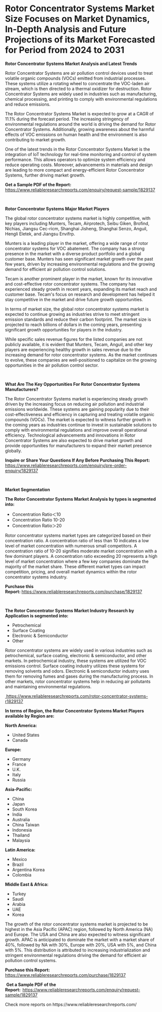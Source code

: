 <p><h1>Rotor Concentrator Systems Market Size Focuses on Market Dynamics, In-Depth Analysis and Future Projections of its Market Forecasted for Period from 2024 to 2031</h1></p><p><strong>Rotor Concentrator Systems Market Analysis and Latest Trends</strong></p>
<p><p>Rotor Concentrator Systems are air pollution control devices used to treat volatile organic compounds (VOCs) emitted from industrial processes. These systems utilize a rotating wheel to concentrate the VOC-laden air stream, which is then directed to a thermal oxidizer for destruction. Rotor Concentrator Systems are widely used in industries such as manufacturing, chemical processing, and printing to comply with environmental regulations and reduce emissions.</p><p>The Rotor Concentrator Systems Market is expected to grow at a CAGR of 11.1% during the forecast period. The increasing stringency of environmental regulations around the world is driving the demand for Rotor Concentrator Systems. Additionally, growing awareness about the harmful effects of VOC emissions on human health and the environment is also contributing to market growth.</p><p>One of the latest trends in the Rotor Concentrator Systems Market is the integration of IoT technology for real-time monitoring and control of system performance. This allows operators to optimize system efficiency and reduce operating costs. Moreover, advancements in materials and design are leading to more compact and energy-efficient Rotor Concentrator Systems, further driving market growth.</p></p>
<p><strong>Get a Sample PDF of the Report:&nbsp;</strong> <a href="https://www.reliableresearchreports.com/enquiry/request-sample/1829137">https://www.reliableresearchreports.com/enquiry/request-sample/1829137</a></p>
<p>&nbsp;</p>
<p><strong>Rotor Concentrator Systems Major Market Players</strong></p>
<p><p>The global rotor concentrator systems market is highly competitive, with key players including Munters, Tecam, Airprotech, Seibu Giken, Brofind, Nichias, Jiangsu Cec-ricm, Shanghai Jisheng, Shanghai Senzo, Anguil, Hengli Eletek, and Jiangsu Envifrp.</p><p>Munters is a leading player in the market, offering a wide range of rotor concentrator systems for VOC abatement. The company has a strong presence in the market with a diverse product portfolio and a global customer base. Munters has seen significant market growth over the past few years, driven by increasing environmental regulations and the growing demand for efficient air pollution control solutions.</p><p>Tecam is another prominent player in the market, known for its innovative and cost-effective rotor concentrator systems. The company has experienced steady growth in recent years, expanding its market reach and customer base. Tecam's focus on research and development has helped it stay competitive in the market and drive future growth opportunities.</p><p>In terms of market size, the global rotor concentrator systems market is expected to continue growing as industries strive to meet stringent emission standards and reduce their carbon footprint. The market size is projected to reach billions of dollars in the coming years, presenting significant growth opportunities for players in the industry.</p><p>While specific sales revenue figures for the listed companies are not publicly available, it is evident that Munters, Tecam, Anguil, and other key players are experiencing healthy growth in sales revenue due to the increasing demand for rotor concentrator systems. As the market continues to evolve, these companies are well-positioned to capitalize on the growing opportunities in the air pollution control sector.</p></p>
<p>&nbsp;</p>
<p><strong>What Are The Key Opportunities For Rotor Concentrator Systems Manufacturers?</strong></p>
<p><p>The Rotor Concentrator Systems market is experiencing steady growth driven by the increasing focus on reducing air pollution and industrial emissions worldwide. These systems are gaining popularity due to their cost-effectiveness and efficiency in capturing and treating volatile organic compounds (VOCs). The market is expected to witness further growth in the coming years as industries continue to invest in sustainable solutions to comply with environmental regulations and improve overall operational efficiency. Technological advancements and innovations in Rotor Concentrator Systems are also expected to drive market growth and provide opportunities for manufacturers to expand their market presence globally.</p></p>
<p><strong>Inquire or Share Your Questions If Any Before Purchasing This Report:</strong> <a href="https://www.reliableresearchreports.com/enquiry/pre-order-enquiry/1829137">https://www.reliableresearchreports.com/enquiry/pre-order-enquiry/1829137</a></p>
<p>&nbsp;</p>
<p><strong>Market Segmentation</strong></p>
<p><strong>The Rotor Concentrator Systems Market Analysis by types is segmented into:</strong></p>
<p><ul><li>Concentration Ratio＜10</li><li>Concentration Ratio 10-20</li><li>Concentration Ratio＞20</li></ul></p>
<p><p>Rotor concentrator systems market types are categorized based on their concentration ratio. A concentration ratio of less than 10 indicates a low level of market concentration with numerous small competitors. A concentration ratio of 10-20 signifies moderate market concentration with a few dominant players. A concentration ratio exceeding 20 represents a high level of market concentration where a few key companies dominate the majority of the market share. These different market types can impact competition, pricing, and overall market dynamics within the rotor concentrator systems industry.</p></p>
<p><strong>Purchase this Report:&nbsp;</strong><a href="https://www.reliableresearchreports.com/purchase/1829137">https://www.reliableresearchreports.com/purchase/1829137</a></p>
<p>&nbsp;</p>
<p><strong>The Rotor Concentrator Systems Market Industry Research by Application is segmented into:</strong></p>
<p><ul><li>Petrochemical</li><li>Surface Coating</li><li>Electronic & Semiconductor</li><li>Other</li></ul></p>
<p><p>Rotor concentrator systems are widely used in various industries such as petrochemical, surface coating, electronic & semiconductor, and other markets. In petrochemical industry, these systems are utilized for VOC emissions control. Surface coating industry utilizes these systems for removing solvents and odors. Electronic & semiconductor industry uses them for removing fumes and gases during the manufacturing process. In other markets, rotor concentrator systems help in reducing air pollutants and maintaining environmental regulations.</p></p>
<p><a href="https://www.reliableresearchreports.com/rotor-concentrator-systems-r1829137">&nbsp;https://www.reliableresearchreports.com/rotor-concentrator-systems-r1829137</a></p>
<p><strong>In terms of Region, the Rotor Concentrator Systems Market Players available by Region are:</strong></p>
<p>
    <p> <strong> North America: </strong>
        <ul>
            <li>United States</li>
            <li>Canada</li>
        </ul>
        </p> 
    <p> <strong> Europe: </strong>
        <ul>
            <li>Germany</li>
            <li>France</li>
            <li>U.K.</li>
            <li>Italy</li>
            <li>Russia</li>
        </ul>
        </p> 
    <p> <strong> Asia-Pacific: </strong>
        <ul>
            <li>China</li>
            <li>Japan</li>
            <li>South Korea</li>
            <li>India</li>
            <li>Australia</li>
            <li>China Taiwan</li>
            <li>Indonesia</li>
            <li>Thailand</li>
            <li>Malaysia</li>
        </ul>
        </p> 
    <p> <strong> Latin America: </strong>
        <ul>
            <li>Mexico</li>
            <li>Brazil</li>
            <li>Argentina Korea</li>
            <li>Colombia</li>
        </ul>
        </p> 
    <p> <strong> Middle East & Africa: </strong>
        <ul>
            <li>Turkey</li>
            <li>Saudi</li>
            <li>Arabia</li>
            <li>UAE</li>
            <li>Korea</li>
        </ul>
    </p>
    </p>
<p><p>The growth of the rotor concentrator systems market is projected to be highest in the Asia Pacific (APAC) region, followed by North America (NA) and Europe. The USA and China are also expected to witness significant growth. APAC is anticipated to dominate the market with a market share of 40%, followed by NA with 30%, Europe with 20%, USA with 5%, and China with 5%. This distribution is attributed to increasing industrialization and stringent environmental regulations driving the demand for efficient air pollution control systems.</p></p>
<p><strong>Purchase this Report: </strong><a href="https://www.reliableresearchreports.com/purchase/1829137">https://www.reliableresearchreports.com/purchase/1829137</a></p>
<p>&nbsp;<strong>Get a Sample PDF of the Report:&nbsp;&nbsp;</strong><a href="https://www.reliableresearchreports.com/enquiry/request-sample/1829137">https://www.reliableresearchreports.com/enquiry/request-sample/1829137</a></p>
<p><strong></strong></p>
<p>Check more reports on https://www.reliableresearchreports.com/</p>
